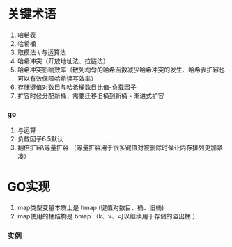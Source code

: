 # 关键术语

1. 哈希表
2. 哈希桶
3. 取模法 \ 与运算法
4. 哈希冲突（开放地址法、拉链法）
5. 哈希冲突影响效率（散列均匀的哈希函数减少哈希冲突的发生、哈希表扩容也可以有效保障哈希读写效率）
6. 存储键值对数目与哈希桶数目比值-负载因子
7. 扩容时候分配新桶，需要迁移旧桶到新桶 - 渐进式扩容


### go 

1. 与运算
2. 负载因子6.5默认
3. 翻倍扩容\等量扩容 （等量扩容用于很多键值对被删除时候让内存排列更加紧凑）

# GO实现

1. map类型变量本质上是 hmap (键值对数目、桶、旧桶)
2. map使用的桶结构是 bmap （k、v、可以继续用于存储的溢出桶 ）


### 实例

